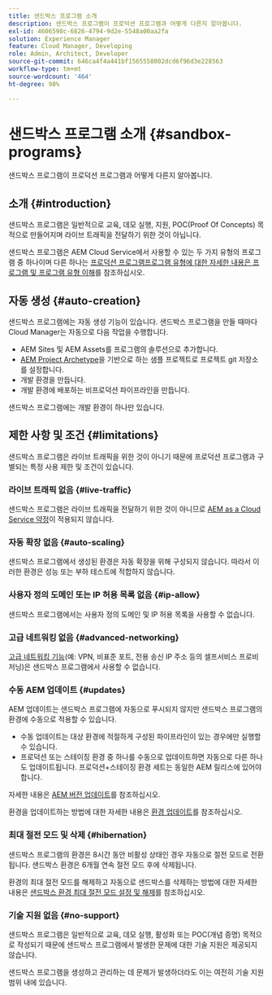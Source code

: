 ```yaml
---
title: 샌드박스 프로그램 소개
description: 샌드박스 프로그램이 프로덕션 프로그램과 어떻게 다른지 알아봅니다.
exl-id: 4606590c-6826-4794-9d2e-5548a00aa2fa
solution: Experience Manager
feature: Cloud Manager, Developing
role: Admin, Architect, Developer
source-git-commit: 646ca4f4a441bf1565558002dcd6f96d3e228563
workflow-type: tm+mt
source-wordcount: '464'
ht-degree: 98%

---
```



# 샌드박스 프로그램 소개 {#sandbox-programs}

샌드박스 프로그램이 프로덕션 프로그램과 어떻게 다른지 알아봅니다.

## 소개 {#introduction}

샌드박스 프로그램은 일반적으로 교육, 데모 실행, 지원, POC(Proof Of Concepts) 목적으로 만들어지며 라이브 트래픽을 전달하기 위한 것이 아닙니다.

샌드박스 프로그램은 AEM Cloud Service에서 사용할 수 있는 두 가지 유형의 프로그램 중 하나이며 다른 하나는 [프로덕션 프로그램프로그램 유형에 대한 자세한 내용은 ](introduction-production-programs.md)[프로그램 및 프로그램 유형 이해](/help/implementing/cloud-manager/getting-access-to-aem-in-cloud/program-types.md)를 참조하십시오.

## 자동 생성 {#auto-creation}

샌드박스 프로그램에는 자동 생성 기능이 있습니다. 샌드박스 프로그램을 만들 때마다 Cloud Manager는 자동으로 다음 작업을 수행합니다.

* AEM Sites 및 AEM Assets를 프로그램의 솔루션으로 추가합니다.
* [AEM Project Archetype](https://experienceleague.adobe.com/docs/experience-manager-core-components/using/developing/archetype/overview.html)을 기반으로 하는 샘플 프로젝트로 프로젝트 git 저장소를 설정합니다.
* 개발 환경을 만듭니다.
* 개발 환경에 배포하는 비프로덕션 파이프라인을 만듭니다.

샌드박스 프로그램에는 개발 환경이 하나만 있습니다.

## 제한 사항 및 조건 {#limitations}

샌드박스 프로그램은 라이브 트래픽을 위한 것이 아니기 때문에 프로덕션 프로그램과 구별되는 특정 사용 제한 및 조건이 있습니다.

### 라이브 트래픽 없음 {#live-traffic}

샌드박스 프로그램은 라이브 트래픽을 전달하기 위한 것이 아니므로 [AEM as a Cloud Service 약정](https://www.adobe.com/legal/service-commitments.html)이 적용되지 않습니다.

### 자동 확장 없음 {#auto-scaling}

샌드박스 프로그램에서 생성된 환경은 자동 확장을 위해 구성되지 않습니다. 따라서 이러한 환경은 성능 또는 부하 테스트에 적합하지 않습니다.

### 사용자 정의 도메인 또는 IP 허용 목록 없음 {#ip-allow}

샌드박스 프로그램에서는 사용자 정의 도메인 및 IP 허용 목록을 사용할 수 없습니다.

### 고급 네트워킹 없음 {#advanced-networking}

[고급 네트워킹 기능](/help/security/configuring-advanced-networking.md)(예: VPN, 비표준 포트, 전용 송신 IP 주소 등의 셀프서비스 프로비저닝)은 샌드박스 프로그램에서 사용할 수 없습니다.

### 수동 AEM 업데이트 {#updates}

AEM 업데이트는 샌드박스 프로그램에 자동으로 푸시되지 않지만 샌드박스 프로그램의 환경에 수동으로 적용할 수 있습니다.

* 수동 업데이트는 대상 환경에 적절하게 구성된 파이프라인이 있는 경우에만 실행할 수 있습니다.
* 프로덕션 또는 스테이징 환경 중 하나를 수동으로 업데이트하면 자동으로 다른 하나도 업데이트됩니다. 프로덕션+스테이징 환경 세트는 동일한 AEM 릴리스에 있어야 합니다.

자세한 내용은 [AEM 버전 업데이트](/help/implementing/deploying/aem-version-updates.md)를 참조하십시오.

환경을 업데이트하는 방법에 대한 자세한 내용은 [환경 업데이트](/help/implementing/cloud-manager/manage-environments.md#updating-dev-environment)를 참조하십시오.

### 최대 절전 모드 및 삭제 {#hibernation}

샌드박스 프로그램의 환경은 8시간 동안 비활성 상태인 경우 자동으로 절전 모드로 전환됩니다. 샌드박스 환경은 6개월 연속 절전 모드 후에 삭제됩니다.

환경의 최대 절전 모드를 해제하고 자동으로 샌드박스를 삭제하는 방법에 대한 자세한 내용은 [샌드박스 환경 최대 절전 모드 설정 및 해제](/help/implementing/cloud-manager/getting-access-to-aem-in-cloud/hibernating-environments.md)를 참조하십시오.

### 기술 지원 없음 {#no-support}

샌드박스 프로그램은 일반적으로 교육, 데모 실행, 활성화 또는 POC(개념 증명) 목적으로 작성되기 때문에 샌드박스 프로그램에서 발생한 문제에 대한 기술 지원은 제공되지 않습니다.

샌드박스 프로그램을 생성하고 관리하는 데 문제가 발생하더라도 이는 여전히 기술 지원 범위 내에 있습니다.
